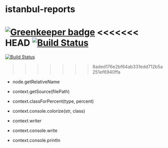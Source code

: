 # istanbul-reports

[![Greenkeeper badge](https://badges.greenkeeper.io/istanbuljs/istanbul-reports.svg)](https://greenkeeper.io/)
<<<<<<< HEAD
[![Build Status](https://travis-ci.org/istanbuljs/istanbul-reports.svg?branch=main)](https://travis-ci.org/istanbuljs/istanbul-reports)
=======
[![Build Status](https://travis-ci.org/istanbuljs/istanbul-reports.svg?branch=master)](https://travis-ci.org/istanbuljs/istanbul-reports)
>>>>>>> 8aded176e2bf64ab331edd712b5a251ef6940ffa

-   node.getRelativeName

-   context.getSource(filePath)
-   context.classForPercent(type, percent)
-   context.console.colorize(str, class)
-   context.writer
-   context.console.write
-   context.console.println

